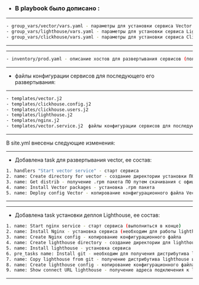 - ### В playbook было дописано :  
---
````bash
- group_vars/vector/vars.yaml - параметры для установки сервиса Vector 
- group_vars/lighthouse/vars.yaml - параметры для установки сервиса Lighthouse 
- group_vars/clickhouse/vars.yaml - параметры для установки сервиса Clickhouse
````
---

---
````bash
- inventory/prod.yaml - описание хостов для развертывания сервисов (получен автоматически при создании ВМ terraform)
````
---

- файлы конфигурации сервисов для последующего его развертывания:
---
````bash
- templates/vector.j2 
- templates/clickhouse.config.j2 
- templates/clickhouse.users.j2 
- templates/lighthouse.j2 
- templates/nginx.j2 
- templates/vector.service.j2  файлы конфигурации сервисов для последующего его развертывания
````
---

В site.yml внесены следующие изменения:

---
 
- Добавлена task для развертывания vector, ее состав:   
````bash
1. handlers "Start vector service" - старт сервиса 
2. name: Create directory for vector - создание директории установки ПО Vector (путь определен в vector/vars.yaml)
3. name: Get distrib - получение .rpm пакета ПО путем скачивания с официального ресурса
4. name: Install Vector packages - установка .rpm пакета
5. name: Deploy config Vector - копирование конфигурационного файла Vector
````
---

---
- Добавлена task установки деплоя Lighthouse, ее состав:
````bash
1. name: Start nginx service - старт сервиса (выполниться в конце)
2. name: Install Nginx - установка сервиса (необходим для работы lighthouse)
3. name: Create Nginx config - копирование конфигурационного файла
4. name: Create lighthouse directory - создание директории для lighthouse
5. name: Install lighthouse - установка сервиса
6. pre_tasks name: Install git - необходим для получения дистрибутива lighthouse
7. name: Copy lighthouse from git - получение дистрибутива lighthouse и копирование его в рабочую директорию
8. name: Create lighthouse config - копирование конфигурационного файла nginx необходимого для работы lighthouse
9. name: Show connect URL lighthouse - получение адреса подключения к lighthouse
````
---
